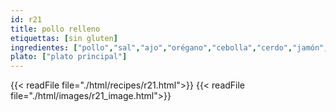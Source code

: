 ```yaml
---
id: r21
title: pollo relleno
etiquettas: [sin gluten]
ingredientes: ["pollo","sal","ajo","orégano","cebolla","cerdo","jamón","mantequilla","salsa de tomate","pasas"]
plato: ["plato principal"]
---
```


{{< readFile file="./html/recipes/r21.html">}}
{{< readFile file="./html/images/r21_image.html">}}